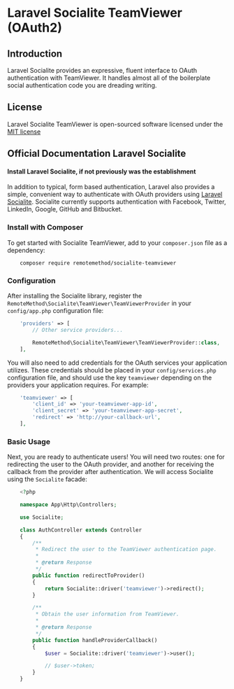 # Laravel Socialite TeamViewer (OAuth2)

## Introduction

Laravel Socialite provides an expressive, fluent interface to OAuth authentication with TeamViewer. It handles almost all of the boilerplate social authentication code you are dreading writing.

## License

Laravel Socialite TeamViewer is open-sourced software licensed under the [MIT license](http://opensource.org/licenses/MIT)

## Official Documentation Laravel Socialite

#### Install Laravel Socialite, if not previously was the establishment

In addition to typical, form based authentication, Laravel also provides a simple, convenient way to authenticate with OAuth providers using [Laravel Socialite](https://github.com/laravel/socialite). Socialite currently supports authentication with Facebook, Twitter, LinkedIn, Google, GitHub and Bitbucket.

### Install with Composer

To get started with Socialite TeamViewer, add to your `composer.json` file as a dependency:
```
    composer require remotemethod/socialite-teamviewer
```

### Configuration

After installing the Socialite library, register the `RemoteMethod\Socialite\TeamViewer\TeamViewerProvider` in your `config/app.php` configuration file:
```php
    'providers' => [
        // Other service providers...

        RemoteMethod\Socialite\TeamViewer\TeamViewerProvider::class,
    ],
```
You will also need to add credentials for the OAuth services your application utilizes. These credentials should be placed in your `config/services.php` configuration file, and should use the key `teamviewer` depending on the providers your application requires. For example:
```php
    'teamviewer' => [
        'client_id' => 'your-teamviewer-app-id',
        'client_secret' => 'your-teamviewer-app-secret',
        'redirect' => 'http://your-callback-url',
    ],
```
### Basic Usage

Next, you are ready to authenticate users! You will need two routes: one for redirecting the user to the OAuth provider, and another for receiving the callback from the provider after authentication. We will access Socialite using the `Socialite` facade:
```php
    <?php

    namespace App\Http\Controllers;

    use Socialite;

    class AuthController extends Controller
    {
        /**
         * Redirect the user to the TeamViewer authentication page.
         *
         * @return Response
         */
        public function redirectToProvider()
        {
            return Socialite::driver('teamviewer')->redirect();
        }

        /**
         * Obtain the user information from TeamViewer.
         *
         * @return Response
         */
        public function handleProviderCallback()
        {
            $user = Socialite::driver('teamviewer')->user();

            // $user->token;
        }
    }
```